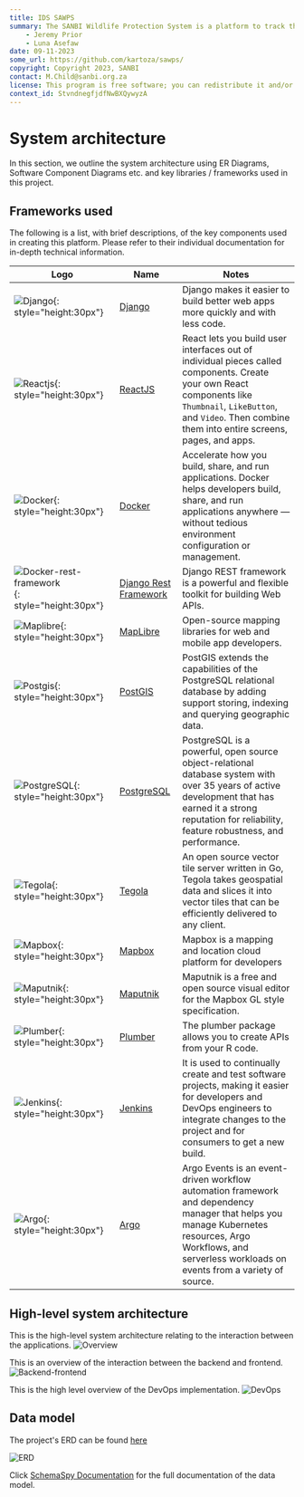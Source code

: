 ```yaml
---
title: IDS SAWPS
summary: The SANBI Wildlife Protection System is a platform to track the population levels of endangered wildlife.
    - Jeremy Prior
    - Luna Asefaw
date: 09-11-2023
some_url: https://github.com/kartoza/sawps/
copyright: Copyright 2023, SANBI
contact: M.Child@sanbi.org.za
license: This program is free software; you can redistribute it and/or modify it under the terms of the GNU Affero General Public License as published by the Free Software Foundation; either version 3 of the License, or (at your option) any later version.
context_id: StvndnegfjdfNwBXQywyzA
---
```


# System architecture

In this section, we outline the system architecture using ER Diagrams, Software Component Diagrams etc. and key libraries / frameworks used in this project.

## Frameworks used

The following is a list, with brief descriptions, of the key components used in creating this platform. Please refer to their individual documentation for in-depth technical information.

| Logo | Name | Notes |
|------------|---------|----------------|
|![Django](img/architecture-django-1.png){: style="height:30px"} | [Django](https://djangoproject.com) | Django makes it easier to build better web apps more quickly and with less code. |
|![Reactjs](img/architecture-reactjs-1.png){: style="height:30px"} | [ReactJS](https://react.dev/) | React lets you build user interfaces out of individual pieces called components. Create your own React components like `Thumbnail`, `LikeButton`, and `Video`. Then combine them into entire screens, pages, and apps.|
| ![Docker](img/architecture-docker-1.png){: style="height:30px"}  |  [Docker](https://docker.com) | Accelerate how you build, share, and run applications. Docker helps developers build, share, and run applications anywhere — without tedious environment configuration or management. |
| ![Docker-rest-framework](img/architecture-django-rest-framework-1.png){: style="height:30px"}  | [Django Rest Framework](https://www.django-rest-framework.org/) | Django REST framework is a powerful and flexible toolkit for building Web APIs. |
| ![Maplibre](img/architecture-maplibre-1.png){: style="height:30px"}   | [MapLibre](https://maplibre.org/)  | Open-source mapping libraries for web and mobile app developers. |
| ![Postgis](img/architecture-postgis-1.png){: style="height:30px"}   | [PostGIS](https://postgis.net/) | PostGIS extends the capabilities of the PostgreSQL relational database by adding support storing, indexing and querying geographic data. |
| ![PostgreSQL](img/architecture-postgresql-1.png){: style="height:30px"}   | [PostgreSQL](https://www.postgresql.org/) | PostgreSQL is a powerful, open source object-relational database system with over 35 years of active development that has earned it a strong reputation for reliability, feature robustness, and performance.  |
| ![Tegola](img/architecture-tegola-1.png){: style="height:30px"}  | [Tegola](https://tegola.io/) | An open source vector tile server written in Go, Tegola takes geospatial data and slices it into vector tiles that can be efficiently delivered to any client. |
| ![Mapbox](img/architecture-mapbox-1.png){: style="height:30px"}  | [Mapbox](https://www.mapbox.com/) | Mapbox is a mapping and location cloud platform for developers |
| ![Maputnik](img/architecture-maputnik-1.png){: style="height:30px"}  | [Maputnik](https://maputnik.github.io/) | Maputnik is a free and open source visual editor for the Mapbox GL style specification. |
| ![Plumber](img/architecture-plumber-1.png){: style="height:30px"}  | [Plumber](https://www.rplumber.io/) | The plumber package allows you to create APIs from your R code. |
| ![Jenkins](img/architecture-jenkins-1.png){: style="height:30px"}  | [Jenkins](https://www.jenkins.io/) | It is used to continually create and test software projects, making it easier for developers and DevOps engineers to integrate changes to the project and for consumers to get a new build. |
| ![Argo](img/architecture-argo-1.png){: style="height:30px"} | [Argo](https://www.argodevops.co.uk/) | Argo Events is an event-driven workflow automation framework and dependency manager that helps you manage Kubernetes resources, Argo Workflows, and serverless workloads on events from a variety of source. |

## High-level system architecture

This is the high-level system architecture relating to the interaction between the applications.
![Overview](img/architecture-overview-1.png)

This is an overview of the interaction between the backend and frontend.
![Backend-frontend](img/architecture-backend-frontend-1.png)

This is the high level overview of the DevOps implementation.
![DevOps](img/architecture-devops-1.png)

## Data model

The project's ERD can be found [here](https://drive.google.com/file/d/1O92w2zwbKm_SARXnXIljHbX-rQPmFiXM/view)

![ERD](img/architecture-ERD-1.png)

Click [SchemaSpy Documentation](https://sawps-data-model.vercel.app/) for the full documentation of the data model.
